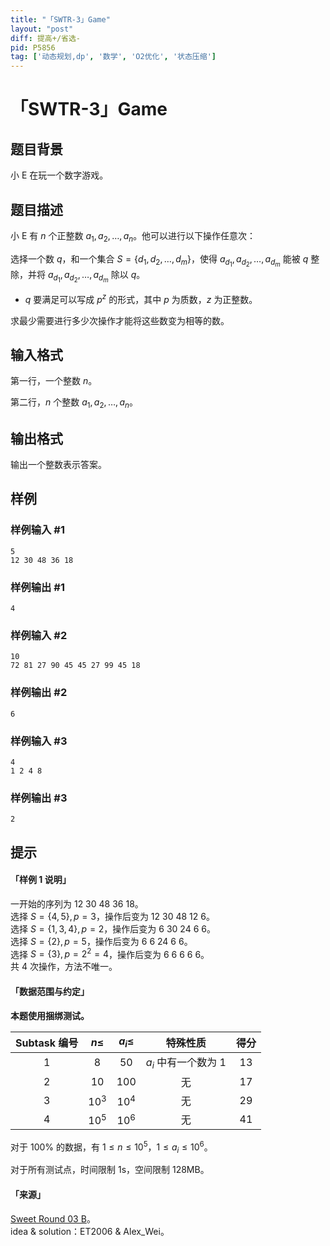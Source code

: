 ```yaml
---
title: "「SWTR-3」Game"
layout: "post"
diff: 提高+/省选-
pid: P5856
tag: ['动态规划,dp', '数学', 'O2优化', '状态压缩']
---
```

# 「SWTR-3」Game
## 题目背景

小 E 在玩一个数字游戏。
## 题目描述

小 E 有 $n$ 个正整数 $a_1,a_2,\dots,a_n$。他可以进行以下操作任意次：

选择一个数 $q$，和一个集合 $S=\{d_1,d_2,\dots,d_m\}$，使得 $a_{d_1},a_{d_2},\dots,a_{d_m}$ 能被 $q$ 整除，并将 $a_{d_1},a_{d_2},\dots,a_{d_m}$ 除以 $q$。

- $q$ 要满足可以写成 $p^z$ 的形式，其中 $p$ 为质数，$z$ 为正整数。

求最少需要进行多少次操作才能将这些数变为相等的数。
## 输入格式

第一行，一个整数 $n$。

第二行，$n$ 个整数 $a_1,a_2,\dots,a_n$。
## 输出格式

输出一个整数表示答案。
## 样例

### 样例输入 #1
```
5
12 30 48 36 18

```
### 样例输出 #1
```
4
```
### 样例输入 #2
```
10
72 81 27 90 45 45 27 99 45 18

```
### 样例输出 #2
```
6
```
### 样例输入 #3
```
4
1 2 4 8
```
### 样例输出 #3
```
2
```
## 提示

#### 「样例 1 说明」

一开始的序列为 12 30 48 36 18。  
选择 $S=\{4,5\},p=3$，操作后变为 12 30 48 12 6。  
选择 $S=\{1,3,4\},p=2$，操作后变为 6 30 24 6 6。  
选择 $S=\{2\},p=5$，操作后变为 6 6 24 6 6。  
选择 $S=\{3\},p=2^2=4$，操作后变为 6 6 6 6 6。  
共 4 次操作，方法不唯一。

#### 「数据范围与约定」

**本题使用捆绑测试。**

Subtask 编号 | $n\leq$ | $a_i\leq$ | 特殊性质 | 得分
:-: | :-: | :-: | :-: | :-:
$1$ | $8$ | $50$ | $a_i$ 中有一个数为 $1$ | $13$
$2$ | $10$ | $100$ | 无 | $17$
$3$ | $10^3$ | $10^4$ | 无 | $29$
$4$ | $10^5$ | $10^6$ | 无 | $41$

对于 $100\%$ 的数据，有 $1\leq n\leq 10^5$，$1\leq a_i\leq 10^6$。

对于所有测试点，时间限制 1s，空间限制 128MB。

#### 「来源」

[Sweet Round 03 B](https://www.luogu.com.cn/contest/24755)。  
idea & solution：ET2006 & Alex_Wei。
